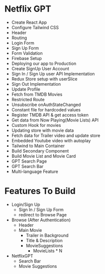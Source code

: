# Netflix GPT

- Create React App
- Configure Tailwind CSS
- Header
- Routing
- Login Form
- Sign Up Form
- Form Validation
- Firebase Setup
- Deploying our app to Production
- Create SignUp User Account
- Sign In / Sign Up user API Implementation
- Redux Store setup with userSlice
- Sign Out Implementation
- Update Profile
- Fetch from TMDB Movies
- Restricted Route
- Unsubscribe onAuthStateChanged
- Constant file for hardcoded values
- Register TMDB API & get access token
- Get data from Now Playing(Movie Lists) API
- Custom Hook for movies
- Updating store with movie data
- Fetch data for Trailer video and update store
- Embedded Youtube video with autoplay
- Tailwind to Main Container
- Build Secondary Component
- Build Movie List and Movie Card
- GPT Search Page
- GPT Search Bar
- Multi-language Feature

# Features To Build

- Login/Sign Up
  - Sign In / Sign Up Form
  - redirect to Browse Page
- Browse (After Authentication)
  - Header
  - Main Movie
    - Trailer in Background
    - Title & Description
    - MovieSuggestions
      - MovieLists \* N
- NetflixGPT
  - Search Bar
  - Movie Suggestions

